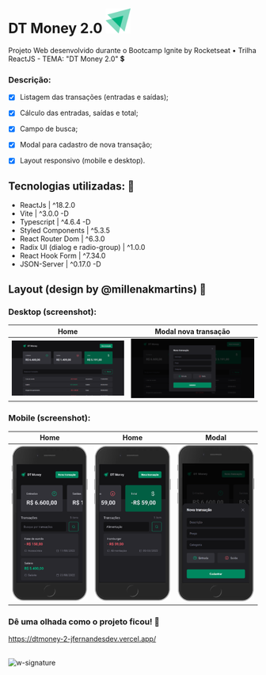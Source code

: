 # DT Money 2.0 <img src='https://github.com/jfernandesdev/dt-money-2/blob/dc7fe73c37a5a802b1d2795b94618ec6150a25e3/public/favicon.svg' width='50px' />

Projeto Web desenvolvido durante o Bootcamp Ignite by Rocketseat • Trilha ReactJS - TEMA: "DT Money 2.0" 💲

### Descrição:

- [x] Listagem das transações (entradas e saídas);
- [x] Cálculo das entradas, saídas e total;
- [x] Campo de busca;
- [x] Modal para cadastro de nova transação;
- [x] Layout responsivo (mobile e desktop).


## Tecnologias utilizadas: 🚀

- ReactJs | ^18.2.0
- Vite | ^3.0.0 -D
- Typescript | ^4.6.4 -D
- Styled Components | ^5.3.5
- React Router Dom | ^6.3.0
- Radix UI (dialog e radio-group) | ^1.0.0
- React Hook Form | ^7.34.0
- JSON-Server | ^0.17.0 -D


## Layout (design by @millenakmartins) 🤩

### Desktop (screenshot):

| Home | Modal nova transação |
| --- | --- |
| <img src="https://github.com/jfernandesdev/dt-money-2/blob/dc7fe73c37a5a802b1d2795b94618ec6150a25e3/public/layout/desktop-1.png" /> | <img src="https://github.com/jfernandesdev/dt-money-2/blob/dc7fe73c37a5a802b1d2795b94618ec6150a25e3/public/layout/desktop-2.png" />


### Mobile (screenshot):

| Home | Home | Modal |
| --- | --- | --- |
| <img src="https://github.com/jfernandesdev/dt-money-2/blob/dc7fe73c37a5a802b1d2795b94618ec6150a25e3/public/layout/mobile-1.png"  /> | <img src="https://github.com/jfernandesdev/dt-money-2/blob/dc7fe73c37a5a802b1d2795b94618ec6150a25e3/public/layout/mobile-1-2.png"  /> | <img src="https://github.com/jfernandesdev/dt-money-2/blob/dc7fe73c37a5a802b1d2795b94618ec6150a25e3/public/layout/mobile-2.png"  /> | 

### Dê uma olhada como o projeto ficou! 👀

https://dtmoney-2-jfernandesdev.vercel.app/

<br>

<img src="https://i.ibb.co/n1SbQZw/w-signature.png" alt="w-signature" border="0" width='300px' />
